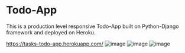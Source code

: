 # Todo-App
This is a production level responsive Todo-App built on Python-Django framework and deployed on Heroku.

https://tasks-todo-app.herokuapp.com/
![image](https://user-images.githubusercontent.com/87371365/160737348-194bcba4-2b7e-4666-bed7-1857249378f9.png)
![image](https://user-images.githubusercontent.com/87371365/160737610-bc0fa953-0c1c-4225-9cf8-0ef9e988496b.png)
![image](https://user-images.githubusercontent.com/87371365/160737747-49683f1d-e33e-43f4-bd0e-2014f27d0c6f.png)
